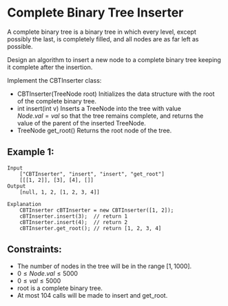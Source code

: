 # Complete Binary Tree Inserter

A complete binary tree is a binary tree in which every level, except  
possibly the last, is completely filled, and all nodes are as far left as  
possible.

Design an algorithm to insert a new node to a complete binary tree keeping  
it complete after the insertion.

Implement the CBTInserter class:

* CBTInserter(TreeNode root) Initializes the data structure with the root   
    of the complete binary tree.
* int insert(int v) Inserts a TreeNode into the tree with value  
    $Node.val = val$ so that the tree remains complete, and returns the  
    value of the parent of the inserted TreeNode.
* TreeNode get_root() Returns the root node of the tree.

 

## Example 1:

    Input
        ["CBTInserter", "insert", "insert", "get_root"]
        [[[1, 2]], [3], [4], []]
    Output
        [null, 1, 2, [1, 2, 3, 4]]
    
    Explanation
        CBTInserter cBTInserter = new CBTInserter([1, 2]);
        cBTInserter.insert(3);  // return 1
        cBTInserter.insert(4);  // return 2
        cBTInserter.get_root(); // return [1, 2, 3, 4]

 

## Constraints:

* The number of nodes in the tree will be in the range [$1, 1000$].
* $0 \le Node.val \le 5000$
* $0 \le val \le 5000$
* root is a complete binary tree.
* At most 104 calls will be made to insert and get_root.

